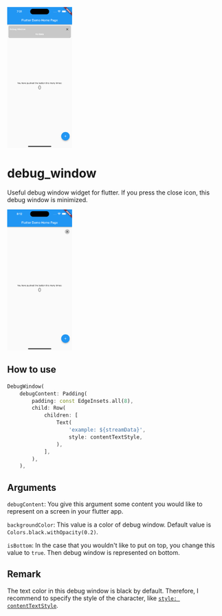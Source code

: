 <img src="screenshots/widget_image.png" width="30%">

# debug_window

Useful debug window widget for flutter. If you press the close icon, this debug window is minimized.

<img src="screenshots/widget_image_closed_version.png" width="30%">

## How to use

```dart
DebugWindow(
    debugContent: Padding(
        padding: const EdgeInsets.all(8),
        child: Row(
            children: [
                Text(
                    'example: ${streamData}',
                    style: contentTextStyle,
                ),
            ],
        ),
    ),
```

## Arguments

``debugContent``: You give this argument some content you would like to represent on a screen in your flutter app.

``backgroundColor``: This value is a color of debug window. Default value is ``Colors.black.withOpacity(0.2)``.

``isBottom``: In the case that you wouldn't like to put on top, you change this value to ``true``. Then debug window is represented on bottom.

## Remark

The text color in this debug window is black by default. Therefore, I recommend to specify the style of the character, like [``style: contentTextStyle``](https://github.com/Ryotaewamoto/debug_window/blob/main/lib/src/content_text_styles.dart).
